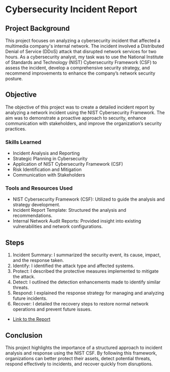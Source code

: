 # Cybersecurity Incident Report

## Project Background

This project focuses on analyzing a cybersecurity incident that affected a multimedia company's internal network. The incident involved a Distributed Denial of Service (DDoS) attack that disrupted network services for two hours. As a cybersecurity analyst, my task was to use the National Institute of Standards and Technology (NIST) Cybersecurity Framework (CSF) to assess the incident, develop a comprehensive security strategy, and recommend improvements to enhance the company’s network security posture.

## Objective

The objective of this project was to create a detailed incident report by analyzing a network incident using the NIST Cybersecurity Framework. The aim was to demonstrate a proactive approach to security, enhance communication with stakeholders, and improve the organization’s security practices.

### Skills Learned

- Incident Analysis and Reporting
- Strategic Planning in Cybersecurity
- Application of NIST Cybersecurity Framework (CSF)
- Risk Identification and Mitigation
- Communication with Stakeholders

### Tools and Resources Used

- NIST Cybersecurity Framework (CSF): Utilized to guide the analysis and strategy development.
- Incident Report Template: Structured the analysis and recommendations.
- Internal Network Audit Reports: Provided insight into existing vulnerabilities and network configurations.


## Steps

1. Incident Summary: I summarized the security event, its cause, impact, and the response taken.
2. Identify: I identified the attack type and affected systems.
3. Protect: I described the protective measures implemented to mitigate the attack.
4. Detect: I outlined the detection enhancements made to identify similar threats.
5. Respond: I explained the response strategy for managing and analyzing future incidents.
6. Recover: I detailed the recovery steps to restore normal network operations and prevent future issues.
- <a href="https://docs.google.com/document/d/1rKppi40WstRskj3OZ0Yv1d9O6Zz2PYIIALRWryVF4YQ/edit?usp=sharing">Link to the Report</a>


## Conclusion

This project highlights the importance of a structured approach to incident analysis and response using the NIST CSF. By following this framework, organizations can better protect their assets, detect potential threats, respond effectively to incidents, and recover quickly from disruptions.
